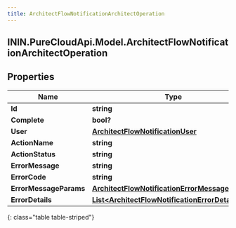 ```yaml
---
title: ArchitectFlowNotificationArchitectOperation
---
```

## ININ.PureCloudApi.Model.ArchitectFlowNotificationArchitectOperation

## Properties

|Name | Type | Description | Notes|
|------------ | ------------- | ------------- | -------------|
| **Id** | **string** |  | [optional] |
| **Complete** | **bool?** |  | [optional] |
| **User** | [**ArchitectFlowNotificationUser**](ArchitectFlowNotificationUser.html) |  | [optional] |
| **ActionName** | **string** |  | [optional] |
| **ActionStatus** | **string** |  | [optional] |
| **ErrorMessage** | **string** |  | [optional] |
| **ErrorCode** | **string** |  | [optional] |
| **ErrorMessageParams** | [**ArchitectFlowNotificationErrorMessageParams**](ArchitectFlowNotificationErrorMessageParams.html) |  | [optional] |
| **ErrorDetails** | [**List&lt;ArchitectFlowNotificationErrorDetail&gt;**](ArchitectFlowNotificationErrorDetail.html) |  | [optional] |
{: class="table table-striped"}


